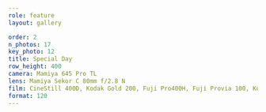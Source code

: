 ```yaml
---
role: feature
layout: gallery

order: 2
n_photos: 17
key_photo: 12
title: Special Day
row_height: 400
camera: Mamiya 645 Pro TL
lens: Mamiya Sekor C 80mm f/2.8 N
film: CineStill 400D, Kodak Gold 200, Fuji Pro400H, Fuji Provia 100, Kodak TMAX 400
format: 120
---
```

